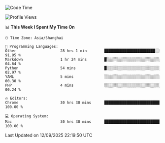 <!--START_SECTION:waka-->
![Code Time](http://img.shields.io/badge/Code%20Time-4%2C459%20hrs%2036%20mins-blue)

![Profile Views](http://img.shields.io/badge/Profile%20Views-0-blue)

📊 **This Week I Spent My Time On** 

```text
🕑︎ Time Zone: Asia/Shanghai

💬 Programming Languages: 
Other                    28 hrs 1 min        ███████████████████████░░   91.85 % 
Markdown                 1 hr 24 mins        █░░░░░░░░░░░░░░░░░░░░░░░░   04.64 % 
Python                   54 mins             █░░░░░░░░░░░░░░░░░░░░░░░░   02.97 % 
YAML                     5 mins              ░░░░░░░░░░░░░░░░░░░░░░░░░   00.30 % 
PHP                      4 mins              ░░░░░░░░░░░░░░░░░░░░░░░░░   00.24 % 

🔥 Editors: 
Chrome                   30 hrs 30 mins      █████████████████████████   100.00 % 

💻 Operating System: 
Mac                      30 hrs 30 mins      █████████████████████████   100.00 % 
```


 Last Updated on 12/09/2025 22:19:50 UTC
<!--END_SECTION:waka-->